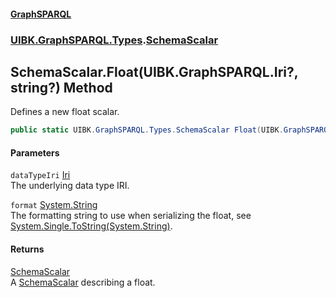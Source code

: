 #### [GraphSPARQL](./index.md 'index')
### [UIBK.GraphSPARQL.Types](./UIBK-GraphSPARQL-Types.md 'UIBK.GraphSPARQL.Types').[SchemaScalar](./UIBK-GraphSPARQL-Types-SchemaScalar.md 'UIBK.GraphSPARQL.Types.SchemaScalar')
## SchemaScalar.Float(UIBK.GraphSPARQL.Iri?, string?) Method
Defines a new float scalar.  
```csharp
public static UIBK.GraphSPARQL.Types.SchemaScalar Float(UIBK.GraphSPARQL.Iri? dataTypeIri=null, string? format=null);
```
#### Parameters
<a name='UIBK-GraphSPARQL-Types-SchemaScalar-Float(UIBK-GraphSPARQL-Iri-_string-)-dataTypeIri'></a>
`dataTypeIri` [Iri](./UIBK-GraphSPARQL-Iri.md 'UIBK.GraphSPARQL.Iri')  
The underlying data type IRI.  
  
<a name='UIBK-GraphSPARQL-Types-SchemaScalar-Float(UIBK-GraphSPARQL-Iri-_string-)-format'></a>
`format` [System.String](https://docs.microsoft.com/en-us/dotnet/api/System.String 'System.String')  
The formatting string to use when serializing the float, see [System.Single.ToString(System.String)](https://docs.microsoft.com/en-us/dotnet/api/System.Single.ToString#System_Single_ToString_System_String_ 'System.Single.ToString(System.String)').  
  
#### Returns
[SchemaScalar](./UIBK-GraphSPARQL-Types-SchemaScalar.md 'UIBK.GraphSPARQL.Types.SchemaScalar')  
A [SchemaScalar](./UIBK-GraphSPARQL-Types-SchemaScalar.md 'UIBK.GraphSPARQL.Types.SchemaScalar') describing a float.  
